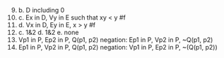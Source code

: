 9. b. D including 0
12. c. Ex in D, Vy in E such that xy < y #f
12. d. Vx in D, Ey in E, x > y  #f
21. c. 1&2
    d. 1&2
    e. none
35. Vp1 in P, Ep2 in P, Q(p1, p2)
    negation: Ep1 in P, Vp2 in P, ~Q(p1, p2)
36. Ep1 in P, Vp2 in P, Q(p1, p2)
    negation: Vp1 in P, Ep2 in P, ~(Q(p1, p2))